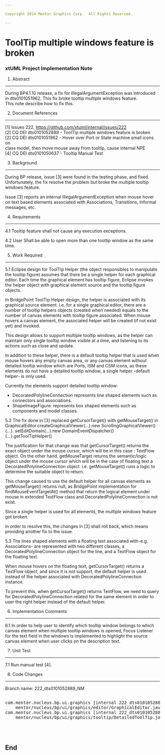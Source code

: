 ```yaml
---

Copyright 2014 Mentor Graphics Corp.  All Rights Reserved.

---
```


# ToolTip multiple windows feature is broken
### xtUML Project Implementation Note


1. Abstract
-----------
  During BP4.1.10 release, a fix for IllegalArgumentException was introduced in 
dts0101051962. This fix broke tooltip multiple windows feature.  
This note describe how to fix this.  

2. Document References
----------------------
[1] Issues 222, https://github.com/xtuml/internal/issues/222  
[2] CQ DEI dts0101052889 - ToolTip multiple windows feature is broken  
[2] CQ DEI dts0101051962 - Hover over Port or  State machine small icons on   
	class model, then move mouse away from tooltip, cause internal NPE  
[4] CQ DEI  dts0101050637 - Tooltip Manual Test  

3. Background
-------------
   During BP release, issue [3] were found in the testing phase, and fixed.
  Unfortunately, the fix resolve the problem but broke the multiple tooltip 
  windows feature.

   Issue [3] reports an internal IllegalArgumentException when mouse hover on 
  text based elements  associated with Associations, Transitions, Informal 
  messages, etc.

4. Requirements
---------------
4.1 Tooltip feature shall not cause any execution exceptions.  

4.2 User Shall be able to open more than one tooltip window as the same time.  

5. Work Required
----------------
5.1 Eclipse design for ToolTip Helper (the object responsibles to manipulate the
  tooltip figure) assumes that there be a single helper for each graphical 
  editor. Each time the graphical element has tooltip figure, Eclipse invokes 
  the helper object with graphical element source and the tooltip figure 
  objects.

   In BridgePoint ToolTip Helper design, the helper is associated with its 
 graphical source element. i.e. for a single graphical editor, there are a number 
 of tooltip helpers objects (created when needed) equals to the number of canvas 
 elements with tooltip figure associated. When mouse hovers a canvas element, 
 the associated helper will be created (if not exist yet) and invoked.
 
  This design allows to support multiple tooltip windows, as the helper can 
 maintain only single tooltip window visible at a time, and listening to its 
 actions such as close and update.
 
  In addition to these helper, there is a default tooltip helper that is used 
 when mouse hovers any empty canvas area, or any canvas element without detailed
 tooltip window which are Ports, ISM and CSM icons, as these elements do not 
 have a detailed tooltip window, a single helper -default helper- is only used.
 
 
 Currently the elements support detailed tooltip window:
 - DecoratedPolylineConnection represents line shaped elements such as 
 connectors and associations.  
 - ShapeImageFigure:  represents box shaped elements such as components and 
 model classes.
 
5.2 The fix done in [3] replaced getCursorTarget() with getMouseTarget() in  
  GraphicalEditor.createGraphicalViewer(...).new ScrollingGraphicalViewer() {...}.
  setEditDomain(...).new DomainEventDispatcher() {...}.getToolTipHelper()

   The justification for that change was that getCursorTarget() returns the 
  exact object under the mouse cursor, which will be in this case : TextFlow
  object. On the other hand, getMouseTarget returns the semantic/logic 
  object under the mouse cursor which will be in the case of floating text a 
  DecoratedPolylineConnection object.
  i.e. getMouseTarget() runs a logic to determine the suitable object to 
  return.  
	
	
   This change caused to use the default helper for all canvas elements as 
  getMouseTarget() returns null, as BridgePoint implementation for 
  findMouseEventTargetAt() method that return the logical element under mouse
  in extended TextFlow class and DecoratedPolylineConnection is not exist.
	
	
   Since a single helper is used for all elements, the multiple windows feature
  got broken.
	
   In order to resolve this, the changes in [3] shall roll back, which means
  providing another fix to the issue.
	

5.3 The lines shaped elements with a floating text associated with-e.g. 
  Associations- are represented with two different classes, a 
  DecoratedPolylineConnection object for the line, and a TextFlow object for 
  the floating text.  
	
   When mouse hovers on the floating text, getCursorTarget() returns a TextFlow
  object, and since it is not support, the default helper is used instead of 
  the helper associated with DecoratedPolylineConnection instance.
	
	
   To prevent this, when getCursorTarget() returns TextFlow, we need to query
  for DecoratedPolylineConnection related for the same element in order
  to user the right helper instead of the default helper.
	
	
 
6. Implementation Comments
--------------------------
6.1 In order to help user to identify which tooltip window belongs to which
	canvas element when multiple tooltip windows is opened, Focus Listener for
	the text field in the windows is implemented to highlight the source canvas
	element when user clicks on the description text.

7. Unit Test
------------
7.1 Run manual test [4].  

8. Code Changes
---------------
Branch name: 222_dts0101052889_NM

<pre>

com.mentor.nucleus.bp.ui.graphics [internal 222_dts0101052889_NM]/src/com/
    mentor/nucleus/bp/ui/graphics/editor/GraphicalEditor.java
com.mentor.nucleus.bp.ui.graphics [internal 222_dts0101052889_NM]/src/com/
    mentor/nucleus/bp/ui/graphics/tooltip/DetailedToolTip.java



</pre>

End
---


